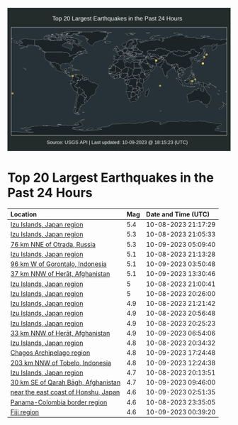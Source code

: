 ![Map](./map.png)

# Top 20 Largest Earthquakes in the Past 24 Hours

| Location | Mag | Date and Time (UTC) |
|:---|:---|:---|
| [Izu Islands, Japan region](https://earthquake.usgs.gov/earthquakes/eventpage/us6000le3k) | 5.4 | 10-08-2023 21:17:29 |
| [Izu Islands, Japan region](https://earthquake.usgs.gov/earthquakes/eventpage/us6000le2y) | 5.3 | 10-08-2023 21:05:33 |
| [76 km NNE of Otrada, Russia](https://earthquake.usgs.gov/earthquakes/eventpage/us6000le6f) | 5.3 | 10-09-2023 05:09:40 |
| [Izu Islands, Japan region](https://earthquake.usgs.gov/earthquakes/eventpage/us6000le3r) | 5.1 | 10-08-2023 21:13:28 |
| [96 km W of Gorontalo, Indonesia](https://earthquake.usgs.gov/earthquakes/eventpage/us6000le5w) | 5.1 | 10-09-2023 03:50:48 |
| [37 km NNW of Herāt, Afghanistan](https://earthquake.usgs.gov/earthquakes/eventpage/us6000le8s) | 5.1 | 10-09-2023 13:30:46 |
| [Izu Islands, Japan region](https://earthquake.usgs.gov/earthquakes/eventpage/us6000le3e) | 5 | 10-08-2023 21:00:41 |
| [Izu Islands, Japan region](https://earthquake.usgs.gov/earthquakes/eventpage/at00s288rc) | 5 | 10-08-2023 20:26:00 |
| [Izu Islands, Japan region](https://earthquake.usgs.gov/earthquakes/eventpage/us6000le3x) | 4.9 | 10-08-2023 21:21:42 |
| [Izu Islands, Japan region](https://earthquake.usgs.gov/earthquakes/eventpage/us6000le3u) | 4.9 | 10-08-2023 20:56:48 |
| [Izu Islands, Japan region](https://earthquake.usgs.gov/earthquakes/eventpage/us6000le2t) | 4.9 | 10-08-2023 20:25:23 |
| [33 km NNW of Herāt, Afghanistan](https://earthquake.usgs.gov/earthquakes/eventpage/us6000le6y) | 4.9 | 10-09-2023 06:54:06 |
| [Izu Islands, Japan region](https://earthquake.usgs.gov/earthquakes/eventpage/us6000le3i) | 4.8 | 10-08-2023 20:34:32 |
| [Chagos Archipelago region](https://earthquake.usgs.gov/earthquakes/eventpage/us6000lebv) | 4.8 | 10-09-2023 17:24:48 |
| [203 km NNW of Tobelo, Indonesia](https://earthquake.usgs.gov/earthquakes/eventpage/us6000le8d) | 4.8 | 10-09-2023 12:24:38 |
| [Izu Islands, Japan region](https://earthquake.usgs.gov/earthquakes/eventpage/us6000le2p) | 4.7 | 10-08-2023 20:13:51 |
| [30 km SE of Qarah Bāgh, Afghanistan](https://earthquake.usgs.gov/earthquakes/eventpage/us6000le7q) | 4.7 | 10-09-2023 09:46:00 |
| [near the east coast of Honshu, Japan](https://earthquake.usgs.gov/earthquakes/eventpage/us6000le5d) | 4.6 | 10-09-2023 02:51:35 |
| [Panama-Colombia border region](https://earthquake.usgs.gov/earthquakes/eventpage/us6000le4f) | 4.6 | 10-08-2023 23:35:05 |
| [Fiji region](https://earthquake.usgs.gov/earthquakes/eventpage/us6000le4q) | 4.6 | 10-09-2023 00:39:20 |
